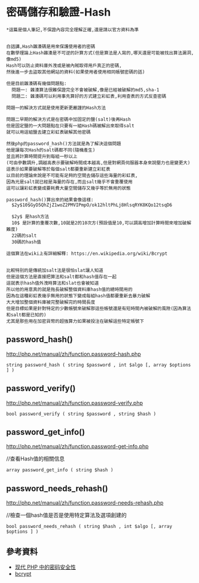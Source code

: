 # 密碼儲存和驗證-Hash

```
*這篇是個人筆記,不保證內容完全理解正確,還是請以官方資料為準


白話講,Hash雜湊碼是用來保護使用者的密碼
在數學理論上Hash雜湊是不可逆的計算方式(但是算法是人寫的,哪天還是可能被找出算法漏洞,像md5)
Hash可以防止資料庫外洩或是被內賊取得用戶真正的密碼,
然後進一步去盜取其他網站的資料(如果使用者使用相同帳號密碼的話)

但是目前雜湊碼有幾個問題點:
  問題一: 雜湊算法很難保證完全不會被破解,像是已經被破解的md5,sha-1
  問題二: 雜湊碼可以利用事先算好的方式建立彩虹表,利用查表的方式反查密碼

問題一的解決方式就是使用更新更嚴謹的Hash方法

問題二早期的解決方式是在密碼中加固定的鹽(salt)後再Hash
但是固定鹽的一大問題點在只要有一組Hash碼被解出來取得salt
就可以用這組鹽去建立彩虹表破解其他密碼

然後php的password_hash()方法就是為了解決這個問題
他是讓每次Hash的salt碼都不同(隨機產生)
並且將計算時間提升到每組一秒以上
(可由參數調升,調越高表示要破解時間成本越高,但是對網頁伺服器本身來說壓力也是變更大)
這表示如果要破解等於每個salt都要重新建立彩紅表
以目前的理論來說是不可能有足夠的空間去儲存這些海量的彩虹表,
因為光是salt就已經是海量的存在,而且salt幾乎不會重覆使用
這可以讓彩虹表變成要耗費大量空間儲存又幾乎等於無用的狀態

password_hash()算出來的結果會像這樣:
  $2y$10$GyD5QhZjZ1woZ2PMVIPmpO/ok12hltPhLj8HlsqRYK8KQo12tsqD6

  $2y$ 是hash方法
  10$ 是計算的重覆次數,10就是2的10次方(預設值是10,可以調高增加計算時間來增加破解難度)
  22碼的salt
  30碼的hash值

這個算法在wiki上有詳細解釋: https://en.wikipedia.org/wiki/Bcrypt


比較特別的是傳統加salt法是很怕slat讓人知道
但是這個方法是直接把算法和salt都和hash值存在一起
這就表示hash值外洩時算法和slat也會被知道
所以他的用意真的就是拖長破解整個資料庫hash值的總時間用的
因為在這種彩虹表幾乎無用的狀態下變成每組hash值都要重新去暴力破解
大大增加整個資料庫被完整破解完的時間長度
但是目標如果是針對特定的少數帳號來破解那這些帳號還是有短時間內被破解的風險(因為算法和salt都是已知的)
尤其是那些用在加密貨幣的超強算力如果被投注在破解這些特定帳號下
```

## password_hash()
http://php.net/manual/zh/function.password-hash.php

```php=
string password_hash ( string $password , int $algo [, array $options ] )
```

## password_verify()
http://php.net/manual/zh/function.password-verify.php

```php=
bool password_verify ( string $password , string $hash )
```

## password_get_info()
http://php.net/manual/zh/function.password-get-info.php

//查看Hash值的相關信息
```php=
array password_get_info ( string $hash )
```

## password_needs_rehash()
http://php.net/manual/zh/function.password-needs-rehash.php

//檢查一個hash值是否是使用特定算法及選項創建的
```php=
bool password_needs_rehash ( string $hash , int $algo [, array $options ] )
```

## 參考資料

* [现代 PHP 中的密码安全性](https://www.ibm.com/developerworks/cn/web/wa-php-renewed_2/index.html)
* [bcrypt](https://en.wikipedia.org/wiki/Bcrypt)